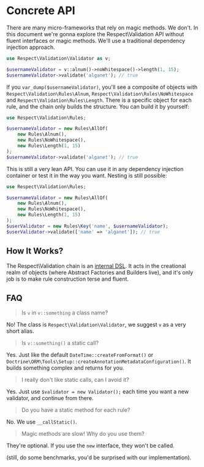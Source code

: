 # Concrete API

There are many micro-frameworks that rely on magic methods. We don't. In this
document we're gonna explore the Respect\Validation API without fluent interfaces
or magic methods. We'll use a traditional dependency injection approach.

```php
use Respect\Validation\Validator as v;

$usernameValidator = v::alnum()->noWhitespace()->length(1, 15);
$usernameValidator->validate('alganet'); // true
```

If you `var_dump($usernameValidator)`, you'll see a composite of objects with
`Respect\Validation\Rules\Alnum`, `Respect\Validation\Rules\NoWhitespace` and
`Respect\Validation\Rules\Length`. There is a specific object for each rule, and
the chain only builds the structure. You can build it by yourself:

```php
use Respect\Validation\Rules;

$usernameValidator = new Rules\AllOf(
    new Rules\Alnum(),
    new Rules\NoWhitespace(),
    new Rules\Length(1, 15)
);
$usernameValidator->validate('alganet'); // true
```

This is still a very lean API. You can use it in any dependency injection
container or test it in the way you want. Nesting is still possible:

```php
use Respect\Validation\Rules;

$usernameValidator = new Rules\AllOf(
    new Rules\Alnum(),
    new Rules\NoWhitespace(),
    new Rules\Length(1, 15)
);
$userValidator = new Rules\Key('name', $usernameValidator);
$userValidator->validate(['name' => 'alganet']); // true
```

## How It Works?

The Respect\Validation chain is an
[internal DSL](http://martinfowler.com/bliki/InternalDslStyle.html).
It acts in the creational realm of objects (where Abstract Factories and Builders
live), and it's only job is to make rule construction terse and fluent.

## FAQ

> Is `v` in `v::something` a class name?

No! The class is `Respect\Validation\Validator`, we suggest `v` as a very short alias.

> Is `v::something()` a static call?

Yes. Just like the default `DateTime::createFromFormat()` or
`Doctrine\ORM\Tools\Setup::createAnnotationMetadataConfiguration()`. It builds
something complex and returns for you.

> I really don't like static calls, can I avoid it?

Yes. Just use `$validator = new Validator();` each time you want a new validator,
and continue from there.

> Do you have a static method for each rule?

No. We use `__callStatic()`.

> Magic methods are slow! Why do you use them?

They're optional. If you use the `new` interface, they won't be called.

(still, do some benchmarks, you'd be surprised with our implementation).

